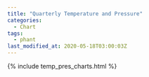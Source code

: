 ```yaml
---
title: "Quarterly Temperature and Pressure"
categories:
  - Chart
tags:
  - phant
last_modified_at: 2020-05-18T03:00:03Z
---
```


{% include temp_pres_charts.html %}

<script>
var drawThisChart = creata_drawChart('?gt[timestamp]=now%20-91%20days&sample=18', 'chart-quarterly');
google.charts.setOnLoadCallback(drawThisChart);
</script>

<div id="chart-quarterly" style="width: 100%;"></div>
<div id="save_png"></div>

<!-- Local Variables: -->
<!-- time-stamp-pattern: "8/^last_modified_at: %:y-%02m-%02dT%02H:%02M:%02SZ$" -->
<!-- time-stamp-time-zone: "UTC" -->
<!-- End: -->
